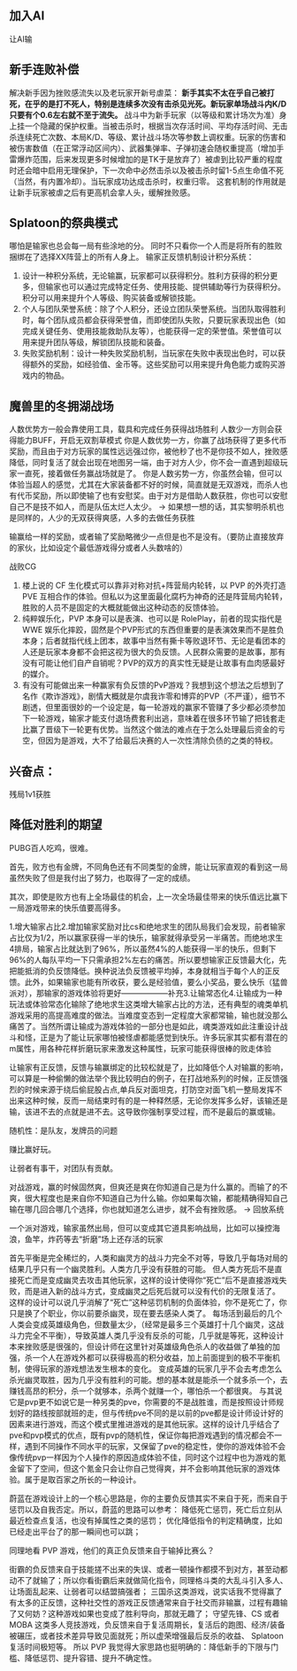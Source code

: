 ## 加入AI
让AI输

## 新手连败补偿
解决新手因为挫败感流失以及老玩家开新号虐菜：
**新手其实不太在乎自己被打死，在乎的是打不死人，特别是连续多次没有击杀见光死。新玩家单场战斗内K/D只要有个0.6左右就不至于流失。**
战斗中为新手玩家（以等级和累计场次为准）身上挂一个隐藏的保护权重。当被击杀时，根据当次存活时间、平均存活时间、无击杀连续死亡次数、本局K/D、等级、累计战斗场次等参数上调权重。玩家的伤害和被伤害数值（在正常浮动区间内）、武器集弹率、子弹初速会随权重提高（增加手雷爆炸范围，后来发现更多时候增加的是TK于是放弃了）被虐到比较严重的程度时还会暗中启用无理保护，下一次命中必然击杀以及被击杀时留1-5点生命值不死（当然，有内置冷却）。当玩家成功达成击杀时，权重归零。
这套机制的作用就是让新手玩家被虐之后有更高机会拿人头，缓解挫败感。

## Splatoon的祭典模式
哪怕是输家也总会每一局有些涂地的分。
同时不只看你一个人而是将所有的胜败捆绑在了选择XX阵营上的所有人身上。
输家正反馈机制设计积分系统：
1. 设计一种积分系统，无论输赢，玩家都可以获得积分。胜利方获得的积分更多，但输家也可以通过完成特定任务、使用技能、提供辅助等行为获得积分。积分可以用来提升个人等级、购买装备或解锁技能。
2. 个人与团队荣誉系统：除了个人积分，还设立团队荣誉系统。当团队取得胜利时，每个团队成员都会获得荣誉值，而即使团队失败，只要玩家表现出色（如完成关键任务、使用技能救助队友等），也能获得一定的荣誉值。荣誉值可以用来提升团队等级，解锁团队技能和装备。
3. 失败奖励机制：设计一种失败奖励机制，当玩家在失败中表现出色时，可以获得额外的奖励，如经验值、金币等。这些奖励可以用来提升角色能力或购买游戏内的物品。

## 魔兽里的冬拥湖战场
人数优势方一般会靠使用工具，载具和完成任务获得战场胜利
人数少一方则会获得能力BUFF，开启无双割草模式
你是人数优势一方，你赢了战场获得了更多代币奖励，而且由于对方玩家的属性远远强过你，被他秒了也不是你技不如人，挫败感降低，同时复活了就会出现在地图另一端，由于对方人少，你不会一直遇到超级玩家一直死，接着做任务赢战场就是了。
你是人数劣势一方，你虽然会输，但可以体验当超人的感觉，尤其在大家装备都不好的时候，简直就是无双游戏，而杀人也有代币奖励，所以即使输了也有安慰奖。由于对方是借助人数获胜，你也可以安慰自己不是技不如人，而是队伍太烂人太少。
-> 如果想一想的话，其实黎明杀机也是同样的，人少的无双获得爽感，人多的去做任务获胜

输赢给一样的奖励，或者输了奖励略微少一点但是也不是没有。（要防止直接放弃的家伙，比如设定个最低游戏得分或者人头数啥的）

战败CG

1. 楼上说的 CF 生化模式可以靠非对称对抗+阵营局内轮转，以 PVP 的外壳打造 PVE 互相合作的体验。但私以为这里面最化腐朽为神奇的还是阵营局内轮转，胜败的人员不是固定的大概就能做出这种动态的反馈体验。
2. 纯粹娱乐化，PVP 本身可以是表演、也可以是 RolePlay，前者的现实指代是 WWE 娱乐化摔跤，固然是个PVP形式的东西但重要的是表演效果而不是胜负本身；后者就指代线上团本，故事中当然有撕卡等败退环节、无论是看团本的人还是玩家本身都不会把这视为很大的负反馈。人民群众需要的是故事，那有没有可能让他们自产自销呢？PVP的双方的真实性无疑是让故事有血肉感最好的媒介。
3. 有没有可能做出来一种赢家有负反馈的PvP游戏？我想到这个想法之后想到了名作《欺诈游戏》，剧情大概就是尔虞我诈零和博弈的PVP（不严谨），细节不剧透，但里面很妙的一个设定是，每一轮游戏的赢家不管赚了多少都必须参加下一轮游戏，输家才能支付退场费套利出逃，意味着在很多环节输了把钱套走比赢了晋级下一轮更有优势。当然这个做法的难点在于怎么处理最后资金的亏空，但因为是游戏，大不了给最后决赛的人一次性清除负债的之类的特权。

## 兴奋点：
残局1v1获胜

## 降低对胜利的期望
PUBG百人吃鸡，很难。

首先，败方也有金牌，不同角色还有不同类型的金牌，能让玩家直观的看到这一局虽然失败了但是我付出了努力，也取得了一定的成绩。

其次，即使是败方也有上全场最佳的机会，上一次全场最佳带来的快乐值远比赢下一局游戏带来的快乐值要高得多。

1.增大输家占比2.增加输家奖励对比cs和绝地求生的团队局我们会发现，前者输家占比仅为1/2，所以赢家获得一半的快乐，输家就得承受另一半痛苦。而绝地求生4排局，输家占比就达到了96%，所以虽然4%的人能获得一半的快乐，但剩下96%的人每队平均一下只需承担2%左右的痛苦。所以要想输家正反馈最大化，先把能抵消的负反馈降低。换种说法负反馈被平均掉，本身就相当于每个人的正反馈。此外，如果输家也能有所收获，要么是经验值，要么小奖品，要么快乐（猛兽派对），那输家的游戏体验将更好——————补充3.让输常态化4.让输成为一种玩法或体验常态化输除了绝地求生这类增大输家占比的方法，还有典型的魂类单机游戏采用的高提高难度的做法。当难度变态到一定程度大家都常输，输也就没那么痛苦了。当然所谓让输成为游戏体验的一部分也是如此，魂类游戏如此注重设计战斗和怪，正是为了能让玩家哪怕被怪虐都能感觉到快乐。许多玩家其实都有潜在的m属性，用各种花样折磨玩家来激发这种属性，玩家可能获得很棒的败走体验

让输家有正反馈，反馈与输赢绑定的比较松就是了，比如降低个人对输赢的影响，可以算是一种偷懒的做法举个我比较明白的例子，在打战地系列的时候，正反馈强烈的时候来源于绕后偷屁股占点,单兵反对面坦克，打防空对面飞机一整局发挥不出来这种时候，反而一局结束时有的是一种释然感，无论你发挥多么好，该输还是输，该进不去的点就是进不去。这导致你强制享受过程，而不是最后的赢或输。

随机性：是队友，发牌员的问题

赚比赢好玩。

让弱者有事干，对团队有贡献。

对战游戏，赢的时候固然爽，但爽还是爽在你知道自己是为什么赢的。而输了的不爽，很大程度也是来自你不知道自己为什么输。你如果每次输，都能精确得知自己输在哪几回合哪几个选择，你也就知道怎么进步，就不会有挫败感。
-> 回放系统

一个派对游戏，输家虽然出局，但可以变成其它道具影响战局，比如可以操控海浪，鱼竿，炸药等去“折磨”场上还存活的玩家

首先平衡是完全稀烂的，人类和幽灵方的战斗力完全不对等，导致几乎每场对局的结果几乎只有一个幽灵胜利。人类方几乎没有获胜的可能。
但人类方死后不是直接死亡而是变成幽灵去攻击其他玩家，这样的设计使得你“死亡”后不是直接游戏失败，而是进入新的战斗方式，变成幽灵之后死后就可以没有代价的无限复活了。
这样的设计可以说几乎消解了“死亡”这种惩罚机制的负面体验，你不是死亡了，你只是换了个职业，你以前要杀幽灵，现在要去感染人类了。
每场活到最后的几个人类会变成英雄级角色，但数量太少，（经常是最多三个英雄打十几个幽灵，这战斗力完全不平衡），导致英雄人类几乎没有反杀的可能，几乎就是等死，这种设计本来挫败感是很强的，但设计师在这里针对英雄级角色杀人的收益做了单独的加强，杀一个人在游戏外都可以获得极高的积分收益，加上前面提到的极不平衡机制，使得玩家的游戏想法发生根本的变化。
变成英雄的玩家几乎不会去考虑怎么杀光幽灵取胜，因为几乎没有胜利的可能。想的基本就是能杀一个就多杀一个，去赚钱高昂的积分，杀一个就够本，杀两个就赚一个，哪怕杀一个都很爽。
与其说它是pvp更不如说它是一种另类的pve，你需要的不是战胜谁，而是按照设计师规划好的路线按部就班的走，但与传统pve不同的是以前的pve都是设计师设计好的因素来进行游戏，而这个模式里推进游戏的是其他玩家。这样的设计几乎结合了pve和pvp模式的优点，既有pvp的随机性，保证你每把游戏遇到的情况都会不一样，遇到不同操作不同水平的玩家，又保留了pve的稳定性，使你的游戏体验不会像传统pvp一样因为个人操作的原因造成体验不佳，同时这个过程中也为游戏的氪金留下了空间，但这个氪金只会让你自己觉得爽，并不会影响其他玩家的游戏体验。属于是取百家之所长的一种设计。

蔚蓝在游戏设计上的一个核心思路是，你的主要负反馈其实不来自于死，而来自于惩罚以及自我否定。所以，蔚蓝的思路可以参考：
降低死亡惩罚，死亡后立刻从最近检查点复活，也没有掉属性之类的惩罚；
优化降低指令的判定精确度，比如已经走出平台了的那一瞬间也可以跳；

同理地看 PVP 游戏，他们的真正负反馈来自于输掉比赛么？

街霸的负反馈来自于技能搓不出来的失误、或者一顿操作都摸不到对方，甚至动都动不了就输了；所以你看街霸后来就做简化指令，同理格斗类的大乱斗引入多人、让场面乱起来、让弱者可以结盟搞强者；
三国杀这类游戏，说实话我不觉得赢了有太多的正反馈，这种社交性的游戏正反馈通常来自于社交而非输赢，过程有趣输了又何妨？这种游戏如果也变成了胜利导向，那就无趣了；
守望先锋、CS 或者 MOBA 这类多人竞技游戏，负反馈来自于复活周期长，复活后的跑图、经济/装备被碾压，或者技术差异导致见面就死；所以虚荣增强最后反杀的收益、 Splatoon 复活时间极短等。
所以 PVP 我觉得大家思路也挺明确的：降低新手的下限与门槛、降低惩罚、提升容错、提升不确定性。

